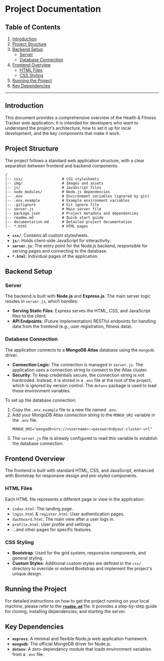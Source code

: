 # Project Documentation

## Table of Contents

1.  [Introduction](#introduction)
2.  [Project Structure](#project-structure)
3.  [Backend Setup](#backend-setup)
    - [Server](#server)
    - [Database Connection](#database-connection)
4.  [Frontend Overview](#frontend-overview)
    - [HTML Files](#html-files)
    - [CSS Styling](#css-styling)
5.  [Running the Project](#running-the-project)
6.  [Key Dependencies](#key-dependencies)

---

## Introduction

This document provides a comprehensive overview of the Health & Fitness Tracker web application. It is intended for developers who want to understand the project's architecture, how to set it up for local development, and the key components that make it work.

## Project Structure

The project follows a standard web application structure, with a clear separation between frontend and backend components.

```
/
|-- css/                  # CSS stylesheets
|-- img/                  # Images and assets
|-- js/                   # JavaScript files
|-- node_modules/         # Node.js dependencies
|-- .env                  # Environment variables (ignored by git)
|-- .env.example          # Example environment variables
|-- .gitignore            # Git ignore file
|-- server.js             # Main server file
|-- package.json          # Project metadata and dependencies
|-- readme.md             # Quick start guide
|-- documentation.md      # Detailed project documentation
|-- *.html                # HTML pages
```

- **`css/`**: Contains all custom stylesheets.
- **`js/`**: Holds client-side JavaScript for interactivity.
- **`server.js`**: The entry point for the Node.js backend, responsible for serving pages and connecting to the database.
- **`*.html`**: Individual pages of the application.

## Backend Setup

### Server

The backend is built with **Node.js** and **Express.js**. The main server logic resides in `server.js`, which handles:

- **Serving Static Files**: Express serves the HTML, CSS, and JavaScript files to the client.
- **API Endpoints**: (Future implementation) RESTful endpoints for handling data from the frontend (e.g., user registration, fitness data).

### Database Connection

The application connects to a **MongoDB Atlas** database using the `mongodb` driver.

- **Connection Logic**: The connection is managed in `server.js`. The application uses a connection string to connect to the Atlas cluster.
- **Security**: To keep credentials secure, the connection string is not hardcoded. Instead, it is stored in a `.env` file at the root of the project, which is ignored by version control. The `dotenv` package is used to load these environment variables.

To set up the database connection:
1.  Copy the `.env.example` file to a new file named `.env`.
2.  Add your MongoDB Atlas connection string to the `MONGO_URI` variable in the `.env` file.
    ```
    MONGO_URI="mongodb+srv://<username>:<password>@your-cluster-url"
    ```
3.  The `server.js` file is already configured to read this variable to establish the database connection.

## Frontend Overview

The frontend is built with standard HTML, CSS, and JavaScript, enhanced with Bootstrap for responsive design and pre-styled components.

### HTML Files

Each HTML file represents a different page or view in the application:
- `index.html`: The landing page.
- `login.html` & `register.html`: User authentication pages.
- `dashboard.html`: The main view after a user logs in.
- `profile.html`: User profile and settings.
- ...and other pages for specific features.

### CSS Styling

- **Bootstrap**: Used for the grid system, responsive components, and general styling.
- **Custom Styles**: Additional custom styles are defined in the `css/` directory to override or extend Bootstrap and implement the project's unique design.

## Running the Project

For detailed instructions on how to get the project running on your local machine, please refer to the [**`readme.md`**](readme.md) file. It provides a step-by-step guide for cloning, installing dependencies, and starting the server.

## Key Dependencies

- **`express`**: A minimal and flexible Node.js web application framework.
- **`mongodb`**: The official MongoDB driver for Node.js.
- **`dotenv`**: A zero-dependency module that loads environment variables from a `.env` file. 
